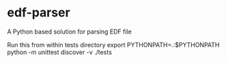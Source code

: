# edf-parser
A Python based solution for parsing EDF file

Run this from within tests directory
export PYTHONPATH=.:$PYTHONPATH
python -m unittest discover -v ./tests